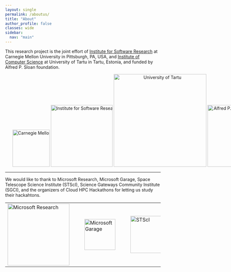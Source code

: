 ```yaml
---
layout: single
permalink: /aboutus/
title: "About"
author_profile: false
classes: wide
sidebar:
  nav: "main"
---
```

<style>
  .ul-1 {
      white-space: nowrap;
      list-style-type: none;
  }
  .li-1 {
    display: inline-block;
  }
</style>
<!-- Based on our empirical study of 14 hackathons including:
- a large-scale corporate hackathon by Microsoft,
- events hosted by universities, and
- events hosted by scientific communities including three hack days at STScI, <br>
we provide a "<strong>hackathon planning kit</strong>" for different types of hackathons as well as other resources which we think are useful for hackathon planning.
<br>

<hr> -->
This research project is the joint effort of [Institute for Software Research][1] at Carnegie Mellon University in Pittsburgh, PA, USA, and [Institute of Computer Science][2] at University of Tartu in Tartu, Estonia, and funded by Alfred P. Sloan foundation.
<div style="text-align: center;">
<ul class="ul-1">
    <li class="li-1"><img src="/hackathon-planning-kit/images/cmu.jpg" alt="Carnegie Mellon University" style="width: 120px; height: auto;"></li>
    <li class="li-1"><img src="/hackathon-planning-kit/images/isr.jpg" alt="Institute for Software Research" style="width: 200px; height: auto;"></li>
    <li class="li-1"><img src="/hackathon-planning-kit/images/tartu.png" alt="University of Tartu" style="width: 300px; height: auto"></li>
    <li class="li-1"><img src="/hackathon-planning-kit/images/sloan.png" alt="Alfred P. Sloan Foundation" style="width: 200px; height: auto;"></li>
</ul>
</div>

<hr>
<p>We would like to thank to Microsoft Research, Microsoft Garage, Space Telescope Science Institute (STScI), Science Gateways Community Institute (SGCI), and the organizers of Cloud HPC Hackathons for letting us study their hackahtons.</p>
<div style="text-align: center;">
<table style="width: 100%;">
  <tr style="width: 100%;">
    <td><img src="/hackathon-planning-kit/images/msft-research.jpg" alt="Microsoft Research" style="width:200px;height:auto;"></td>
    <td>&nbsp;&nbsp;&nbsp;&nbsp;</td>
    <td><img src="/hackathon-planning-kit/images/msft-garage.jpg" alt="Microsoft Garage" style="width:100px;height:auto;"></td>
    <td>&nbsp;&nbsp;&nbsp;&nbsp;</td>
    <td><img src="/hackathon-planning-kit/images/stsci.jpg" alt="STScI" style="width:120px;height:auto;"></td>
    <td>&nbsp;&nbsp;&nbsp;&nbsp;</td>
    <td><img src="/hackathon-planning-kit/images/sgci.jpg" alt="SGCI" style="width:120px;height:auto;"></td>
  </tr>
</table>
</div>

[1]:  https://www.isri.cmu.edu/
[2]:  https://www.cs.ut.ee/en
